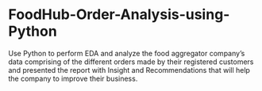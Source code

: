 # FoodHub-Order-Analysis-using-Python
Use Python to perform EDA and analyze the food aggregator company’s data comprising of the different orders made by their registered customers and presented the report with Insight and Recommendations that will help the company to improve their business.

